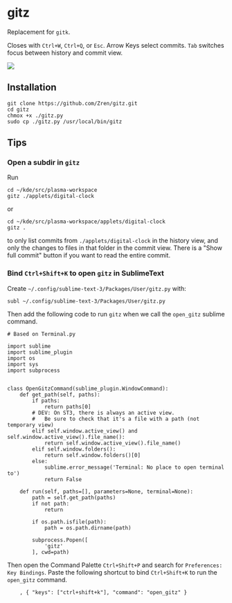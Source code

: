# gitz

Replacement for `gitk`.

Closes with `Ctrl+W`, `Ctrl+Q`, or `Esc`. Arrow Keys select commits. `Tab` switches focus between history and commit view.

![](https://i.imgur.com/qa2S5IX.png)

## Installation

```
git clone https://github.com/Zren/gitz.git
cd gitz
chmox +x ./gitz.py
sudo cp ./gitz.py /usr/local/bin/gitz
```

## Tips

### Open a subdir in `gitz`

Run

```
cd ~/kde/src/plasma-workspace
gitz ./applets/digital-clock
```

or


```
cd ~/kde/src/plasma-workspace/applets/digital-clock
gitz .
```

to only list commits from `./applets/digital-clock` in the history view, and only the changes to files in that folder in the commit view. There is a "Show full commit" button if you want to read the entire commit.


### Bind `Ctrl+Shift+K` to open `gitz` in SublimeText

Create `~/.config/sublime-text-3/Packages/User/gitz.py` with:

```
subl ~/.config/sublime-text-3/Packages/User/gitz.py
```

Then add the following code to run `gitz` when we call the `open_gitz` sublime command.

```
# Based on Terminal.py

import sublime
import sublime_plugin
import os
import sys
import subprocess


class OpenGitzCommand(sublime_plugin.WindowCommand):
	def get_path(self, paths):
		if paths:
			return paths[0]
		# DEV: On ST3, there is always an active view.
		#   Be sure to check that it's a file with a path (not temporary view)
		elif self.window.active_view() and self.window.active_view().file_name():
			return self.window.active_view().file_name()
		elif self.window.folders():
			return self.window.folders()[0]
		else:
			sublime.error_message('Terminal: No place to open terminal to')
			return False

	def run(self, paths=[], parameters=None, terminal=None):
		path = self.get_path(paths)
		if not path:
			return

		if os.path.isfile(path):
			path = os.path.dirname(path)

		subprocess.Popen([
			'gitz'
		], cwd=path)
```

Then open the Command Palette `Ctrl+Shift+P` and search for `Preferences: Key Bindings`. Paste the following shortcut to bind `Ctrl+Shift+K` to run the `open_gitz` command.

```
	, { "keys": ["ctrl+shift+k"], "command": "open_gitz" }
```

